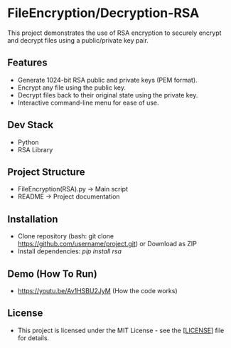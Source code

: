 # FileEncryption/Decryption-RSA
This project demonstrates the use of RSA encryption to securely encrypt and decrypt files using a public/private key pair.

## Features
* Generate 1024-bit RSA public and private keys (PEM format).
* Encrypt any file using the public key.
* Decrypt files back to their original state using the private key.
* Interactive command-line menu for ease of use.

## Dev Stack
* Python
* RSA Library

## Project Structure
* FileEncryption(RSA).py -> Main script
* README -> Project documentation

## Installation
* Clone repository (bash: git clone https://github.com/username/project.git) or Download as ZIP
* Install dependencies: *pip install rsa*

## Demo (How To Run)
* https://youtu.be/Av1HSBU2JyM (How the code works)

## License
* This project is licensed under the MIT License - see the [[LICENSE](https://github.com/FahadKhan21410/FileEncryption-RSA/blob/main/LICENSE)] file for details.

